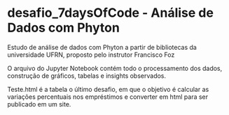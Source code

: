 # desafio_7daysOfCode - Análise de Dados com Phyton
Estudo de análise de dados com Phyton a partir de bibliotecas da universidade UFRN, proposto pelo instrutor Francisco Foz

O arquivo do Jupyter Notebook contém todo o processamento dos dados, construção de gráficos, tabelas e insights observados.

Teste.html é a tabela o último desafio, em que o objetivo é calcular as variações percentuais nos empréstimos e converter em html para ser publicado em um site.
